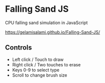 # Falling Sand JS

CPU falling sand simulation in JavaScript

https://gelamisalami.github.io/Falling-Sand-JS/

## Controls
- Left click / Touch to draw
- Right click / Two touches to erase
- Keys 0-9 to select type
- Scroll to change brush size